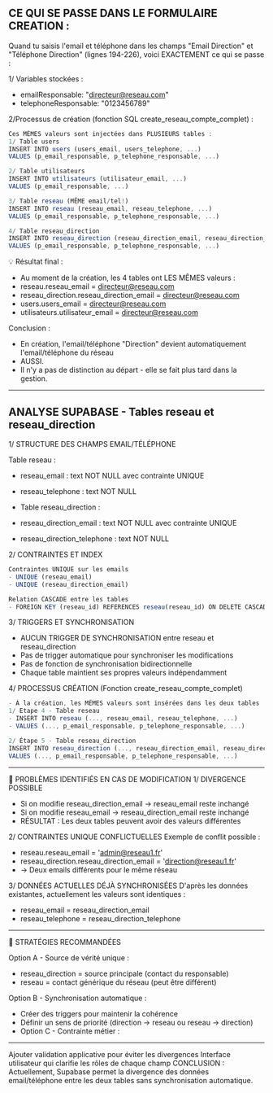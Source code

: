 ## CE QUI SE PASSE DANS LE FORMULAIRE CREATION :
Quand tu saisis l'email et téléphone dans les champs "Email Direction" et "Téléphone Direction" (lignes 194-226), voici EXACTEMENT ce qui se passe :

1/ Variables stockées :
- emailResponsable: "directeur@reseau.com"
- telephoneResponsable: "0123456789"

2/Processus de création (fonction SQL create_reseau_compte_complet) :
```typescript
Ces MÊMES valeurs sont injectées dans PLUSIEURS tables :
1/ Table users
INSERT INTO users (users_email, users_telephone, ...)
VALUES (p_email_responsable, p_telephone_responsable, ...)

2/ Table utilisateurs  
INSERT INTO utilisateurs (utilisateur_email, ...)
VALUES (p_email_responsable, ...)

3/ Table reseau (MÊME email/tel!)
INSERT INTO reseau (reseau_email, reseau_telephone, ...)
VALUES (p_email_responsable, p_telephone_responsable, ...)

4/ Table reseau_direction
INSERT INTO reseau_direction (reseau_direction_email, reseau_direction_telephone, ...)
VALUES (p_email_responsable, p_telephone_responsable, ...)
```

💡 Résultat final :
- Au moment de la création, les 4 tables ont LES MÊMES valeurs :
- reseau.reseau_email = directeur@reseau.com
- reseau_direction.reseau_direction_email = directeur@reseau.com
- users.users_email = directeur@reseau.com
- utilisateurs.utilisateur_email = directeur@reseau.com

Conclusion : 
- En création, l'email/téléphone "Direction" devient automatiquement l'email/téléphone du réseau
- AUSSI.
- Il n'y a pas de distinction au départ - elle se fait plus tard dans la gestion.

---

## ANALYSE SUPABASE - Tables reseau et reseau_direction

1/ STRUCTURE DES CHAMPS EMAIL/TÉLÉPHONE

Table reseau : 
- reseau_email : text NOT NULL avec contrainte UNIQUE
- reseau_telephone : text NOT NULL
- Table reseau_direction :

- reseau_direction_email : text NOT NULL avec contrainte UNIQUE
- reseau_direction_telephone : text NOT NULL

2/ CONTRAINTES ET INDEX
```typescript
Contraintes UNIQUE sur les emails
- UNIQUE (reseau_email)
- UNIQUE (reseau_direction_email)

Relation CASCADE entre les tables 
- FOREIGN KEY (reseau_id) REFERENCES reseau(reseau_id) ON DELETE CASCADE
```

3/ TRIGGERS ET SYNCHRONISATION
- AUCUN TRIGGER DE SYNCHRONISATION entre reseau et reseau_direction
- Pas de trigger automatique pour synchroniser les modifications
- Pas de fonction de synchronisation bidirectionnelle
- Chaque table maintient ses propres valeurs indépendamment

4/ PROCESSUS CRÉATION (Fonction create_reseau_compte_complet) 
```typescript
- À la création, les MÊMES valeurs sont insérées dans les deux tables :
1/ Etape 4 - Table reseau
- INSERT INTO reseau (..., reseau_email, reseau_telephone, ...)
- VALUES (..., p_email_responsable, p_telephone_responsable, ...)

2/ Étape 5 - Table reseau_direction
INSERT INTO reseau_direction (..., reseau_direction_email, reseau_direction_telephone, ...)
VALUES (..., p_email_responsable, p_telephone_responsable, ...)
```

---
🚨 PROBLÈMES IDENTIFIÉS EN CAS DE MODIFICATION
1/ DIVERGENCE POSSIBLE
- Si on modifie reseau_direction_email → reseau_email reste inchangé
- Si on modifie reseau_email → reseau_direction_email reste inchangé
- RÉSULTAT : Les deux tables peuvent avoir des valeurs différentes
  
2/ CONTRAINTES UNIQUE CONFLICTUELLES 
Exemple de conflit possible : 
- reseau.reseau_email = 'admin@reseau1.fr'
- reseau_direction.reseau_direction_email = 'direction@reseau1.fr'
- -> Deux emails différents pour le même réseau

3/ DONNÉES ACTUELLES DÉJÀ SYNCHRONISÉES
D'après les données existantes, actuellement les valeurs sont identiques :
- reseau_email = reseau_direction_email
- reseau_telephone = reseau_direction_telephone

----
🎯 STRATÉGIES RECOMMANDÉES

Option A - Source de vérité unique :
- reseau_direction = source principale (contact du responsable)
- reseau = contact générique du réseau (peut être différent)

Option B - Synchronisation automatique :
- Créer des triggers pour maintenir la cohérence
- Définir un sens de priorité (direction → reseau ou reseau → direction)
- Option C - Contrainte métier :
----

Ajouter validation applicative pour éviter les divergences
Interface utilisateur qui clarifie les rôles de chaque champ
CONCLUSION : Actuellement, Supabase permet la divergence des données email/téléphone entre les deux tables sans synchronisation automatique.
